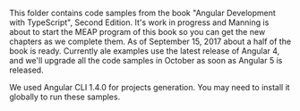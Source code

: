 This folder contains code samples from the book "Angular Development with TypeScript", Second Edition. It's work in progress and Manning is about to start the MEAP program of this book so you can get the new chapters as we complete them. As of September 15, 2017 about a half of the book is ready. Currently ale examples use the latest release of Angular 4, and we'll upgrade all the code samples in October as soon as Angular 5 is released.  

We used Angular CLI 1.4.0 for projects generation. You may need to install it globally to run these samples.
